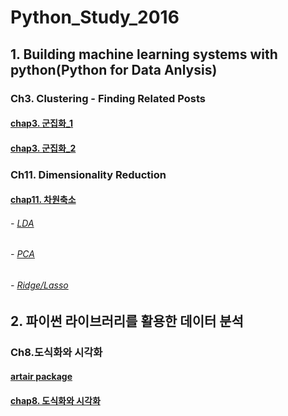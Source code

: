 # Python_Study_2016


## 1. Building machine learning systems with python(Python for Data Anlysis)

### Ch3. Clustering - Finding Related Posts

#### [chap3. 군집화_1](https://github.com/RyuJiseung/Python_Study_2016/blob/master/Clustering/chap3.%20%E1%84%80%E1%85%AE%E1%86%AB%E1%84%8C%E1%85%B5%E1%86%B8%E1%84%92%E1%85%AA_170401-checkpoint.ipynb)

#### [chap3. 군집화_2](https://github.com/RyuJiseung/Python_Study_2016/blob/master/Clustering/chap3.%20%E1%84%80%E1%85%AE%E1%86%AB%E1%84%8C%E1%85%B5%E1%86%B8%E1%84%92%E1%85%AA_170408-checkpoint.ipynb)

### Ch11. Dimensionality Reduction

#### [chap11. 차원축소](https://github.com/RyuJiseung/Python_Study_2016/blob/master/DimensionReduction/11_Dimension%20Reduction.ipynb)

###### - [LDA](https://github.com/RyuJiseung/Python_Study_2016/blob/master/DimensionReduction/LDA-python.ipynb)

###### - [PCA](https://github.com/RyuJiseung/Python_Study_2016/blob/master/DimensionReduction/PCA-python.ipynb)

###### - [Ridge/Lasso](https://github.com/RyuJiseung/Python_Study_2016/blob/master/DimensionReduction/Ridge_Lasso.ipynb)


## 2. 파이썬 라이브러리를 활용한 데이터 분석 

### Ch8.도식화와 시각화

#### [artair package](https://github.com/RyuJiseung/Python_Study_2016/blob/master/Ch8.%E1%84%83%E1%85%A9%E1%84%89%E1%85%B5%E1%86%A8%E1%84%92%E1%85%AA%E1%84%8B%E1%85%AA_%E1%84%89%E1%85%B5%E1%84%80%E1%85%A1%E1%86%A8%E1%84%92%E1%85%AA/artair.ipynb)

#### [chap8. 도식화와 시각화](https://github.com/RyuJiseung/Python_Study_2016/blob/master/Ch8.%E1%84%83%E1%85%A9%E1%84%89%E1%85%B5%E1%86%A8%E1%84%92%E1%85%AA%E1%84%8B%E1%85%AA_%E1%84%89%E1%85%B5%E1%84%80%E1%85%A1%E1%86%A8%E1%84%92%E1%85%AA/ch08_1.ipynb)
